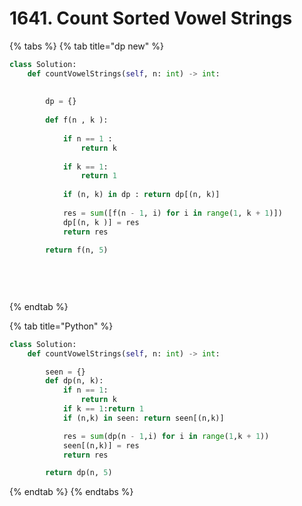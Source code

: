 # 1641. Count Sorted Vowel Strings

{% tabs %}
{% tab title="dp new" %}
```python
class Solution:
    def countVowelStrings(self, n: int) -> int:
        
        
        dp = {}
        
        def f(n , k ):
            
            if n == 1 :
                return k
        
            if k == 1:
                return 1
            
            if (n, k) in dp : return dp[(n, k)]
            
            res = sum([f(n - 1, i) for i in range(1, k + 1)])
            dp[(n, k )] = res
            return res
            
        return f(n, 5)
        
        
        
        
```
{% endtab %}

{% tab title="Python" %}
```python
class Solution:
    def countVowelStrings(self, n: int) -> int:

        seen = {}
        def dp(n, k):
            if n == 1:
                return k
            if k == 1:return 1
            if (n,k) in seen: return seen[(n,k)]

            res = sum(dp(n - 1,i) for i in range(1,k + 1))
            seen[(n,k)] = res
            return res

        return dp(n, 5)
```
{% endtab %}
{% endtabs %}

